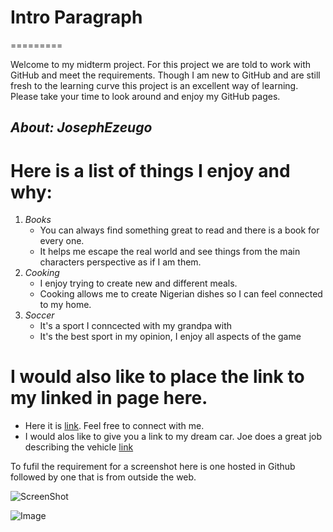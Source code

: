 # Intro Paragraph
=========

Welcome to my midterm project. For this project we are told to work with GitHub and meet the requirements. Though I am new to GitHub and are still fresh to the learning curve this project is an excellent way of learning. Please take your time to look around and enjoy my GitHub pages.

_About: JosephEzeugo_
 --------------------
    
    
 # Here is a list of things I enjoy and why:

  1. _Books_
     * You can always find something great to read and there is a book for every one.
     * It helps me escape the real world and see things from the main characters perspective as if I am them.
  2. _Cooking_
     * I enjoy trying to create new and different meals.
     * Cooking allows me to create Nigerian dishes so I can feel connected to my home.
  3. _Soccer_
     * It's a sport I conncected with my grandpa with
     * It's the best sport in my opinion, I enjoy all aspects of the game


# I would also like to place the link to my linked in page here. 
 * Here it is [link](https://www.linkedin.com/in/joseph-ezeugo-705420222/). Feel free to connect with me.
 * I would alos like to give you a link to my dream car. Joe does a great job describing the vehicle [link](https://www.youtube.com/watch?v=6W4Kf8LxGsE) 


To fufil the requirement for a screenshot here is one hosted in Github followed by one that is from outside the web.
  
  ![ScreenShot](https://raw.github.com/{username}/{repository})
  
  
  ![Image](https://st.depositphotos.com/1146092/2514/i/450/depositphotos_25143517-stock-photo-cool-dog.jpg)
